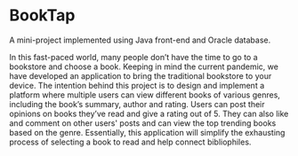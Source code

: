 # BookTap
A mini-project implemented using Java front-end and Oracle database.

In this fast-paced world, many people don’t have the time to go to a bookstore and choose a book. Keeping in mind the current pandemic, we have developed an application to bring the traditional bookstore to your device.
The intention behind this project is to design and implement a platform where multiple users can view different books of various genres, including the book’s summary, author and rating. Users can post their opinions on books they’ve read and give a rating out of 5. They can also like and comment on other users' posts and can view the top trending books based on the genre.
Essentially, this application will simplify the exhausting process of selecting a book to read and help connect bibliophiles.
